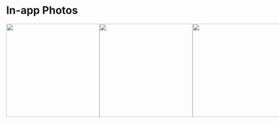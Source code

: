 # In-app Photos

<div style="display: flex;">
<img src="https://github.com/Aspendas/eco_echo/blob/main/assets/1.svg"  width="250" >
<img src="https://github.com/Aspendas/eco_echo/blob/main/assets/2.svg"  width="250" >
<img src="https://github.com/Aspendas/eco_echo/blob/main/assets/3.svg"  width="250" >
<img src="https://github.com/Aspendas/eco_echo/blob/main/assets/4.svg"  width="250" >
<img src="https://github.com/Aspendas/eco_echo/blob/main/assets/5.svg"  width="250" >
</div>